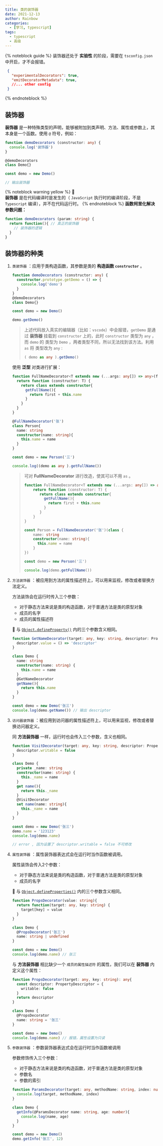 ```yaml
---
title: 类的装饰器
date: 2021-12-13
author: Rainbow
categories:
  - [学习, typescript]
tags:
  - typescript
  - 高级
---
```


{% noteblock guide %}
 装饰器还处于 **实验性** 的阶段，需要在 `tsconfig.json` 中开启，才不会报错。

 ```json
  {
    "experimentalDecorators": true,
    "emitDecoratorMetadata": true,
    //... other config
  }
```
{% endnoteblock %}

## 装饰器

**装饰器** 是一种特殊类型的声明，能够被附加到类声明、方法、属性或参数上，其本身是一个函数。使用 `@` 符号，例如：

```typescript
function demoDecorators (constructor: any) {
  console.log('装饰器')
}

@demoDecorators
class Demo{}

const demo = new Demo()

// 输出装饰器
```
{% noteblock warning yellow %}
:pushpin:  
**装饰器** 是在代码编译时是发生的（ `JavaScript` 执行时的编译阶段，不是 `Typescript` 编译），并不在代码运行时。
{% endnoteblock %}
**函数柯里化解决参数问题：**

```typescript
function demoDecorators (param: string) {
  return function(){ // 真正的装饰器
    // 装饰器的逻辑 
  }
}
```



## 装饰器的种类

1. `类装饰器` ：应用于类构造函数，其参数是类的 **构造函数 `constructor`** 。

   ```typescript
   function demoDecorators (constructor: any) {
     constructor.prototype.getDemo = () => {
       console.log('demo')
     }
   }
   @demoDecorators
   class Demo{}
   
   const demo = new Demo()
   
   demo.getDemo()
   ```

   > 上述代码放入真实的编辑器（比如：`vscode`）中会报错，`getDemo` 是通过 **装饰器** 挂载到 `constructor` 上的，此时 `constructor` 类型为 `any` ，而 `demo` 的 类型为 `Demo` ，两者类型不同，所以无法找到该方法。利用 `as` 将 类型改为 `any` :
   >
   > ```typescript
   > ( demo as any ).getDemo()
   > ```

   使用 **泛型** 对类进行扩展：

   ```typescript
   function FullNameDecorator<T extends new (...args: any[]) => any>(first: string) {
     return function (constructor: T) {
       return class extends constructor{
         getFullName(){
           return first + this.name
         }
       }
     }
   }
   
   @FullNameDecorator('张')
   class Person{
     name: string
     constructor(name: string){
       this.name = name
     }
   }
   
   const demo = new Person('三')
   
   console.log((demo as any ).getFullName())
   ```

   > 可对 **FullNameDecorator** 进行改造，使其可以不用 `as` 。
   >
   > ```typescript
   > function FullNameDecorator<T extends new (...args: any[]) => any>(first: string) {
   >     return function (constructor: T) {
   >        return class extends constructor{
   >          getFullName(){
   >            return first + this.name
   >          }
   >        }
   >     }
   > }
   > 
   > const Person = FullNameDecorator('张')(class {
   >     name: string
   >     constructor(name: string){
   >       this.name = name
   >     }
   > })
   > 
   > const demo = new Person('三')
   > 
   > console.log(demo.getFullName())

2. `方法装饰器` ：被应用到方法的属性描述符上，可以用来监视，修改或者替换方法定义。

   方法装饰会在运行时传入三个参数：

   - 对于静态方法来说是类的构造函数，对于普通方法是类的原型对象
   - 成员的名字
   - 成员的属性描述符

   :pushpin: 与 [`Object.defineProperty()`](https://developer.mozilla.org/zh-CN/docs/Web/JavaScript/Reference/Global_Objects/Object/defineProperty) 内的三个参数含义相同。

   ```typescript
   function GetNameDecorator(target: any, key: string, descriptor: PropertyDescriptor) {
     descriptor.value = () => 'descriptor'
   }
   
   class Demo {
     name: string
     constructor(name: string) {
       this.name = name
     }
     @GetNameDecorator
     getName(){
       return this.name
     }
   }
   
   const demo = new Demo('张三')
   console.log(demo.getName()) // 输出 descriptor
   ```

3. `访问器装饰器` ：被应用到访问器的属性描述符上，可以用来监视，修改或者替换访问器定义。

   同 **方法装饰器** 一样，运行时也会传入三个参数，含义也相同。

   ```typescript
   function VisitDecorator(target: any, key: string, descriptor: PropertyDescriptor) {
     descriptor.writable = false
   }
   
   class Demo {
     private _name: string
     constructor(name: string) {
       this._name = name
     }
     get name(){
       return this._name
     }
     @VisitDecorator
     set name(name: string){
       this._name = name
     }
   }
   
   const demo = new Demo('张三')
   demo.name = '123123'
   console.log(demo.name)
   
   // error , 因为设置了 descriptor.writable = false 不可修改
   ```

4. `属性装饰器` ：属性装饰器表达式会在运行时当作函数被调用。

   属性装饰会传入2个参数：

   - 对于静态方法来说是类的构造函数，对于普通方法是类的原型对象
   - 成员的名字

   :pushpin: 与 [`Object.defineProperties()`](https://developer.mozilla.org/zh-CN/docs/Web/JavaScript/Reference/Global_Objects/Object/defineProperties) 内的三个参数含义相同。

   ```typescript
   function PropsDecorator(value: string){
     return function(target: any, key: string) {
       target[key] = value
     }
   }
   
   class Demo {
     @PropsDecorator('张三') 
     name: string | undefined
   }
   
   const demo = new Demo()
   console.log(demo.name) // 张三
   ```

   与 **方法装饰器** 相比缺少一个 `成员的属性描述符` 的属性，我们可以在 **装饰器** 内定义这个属性：

   ```typescript
   function PropsDecorator(target: any, key: string): any{
     const descriptor: PropertyDescriptor = {
       writable: false
     }
     return descriptor
   }
   
   class Demo {
     @PropsDecorator
     name: string = '张三'
   }
   
   const demo = new Demo()
   console.log(demo.name) // 报错，属性设置为只读
   ```

5. `参数装饰器` ：参数装饰器表达式会在运行时当作函数被调用

   参数修饰传入三个参数：

   - 对于静态方法来说是类的构造函数，对于普通方法是类的原型对象
   - 参数名
   - 参数的索引

   ```typescript
   function ParamsDecorator(target: any, methodName: string, index: number){
     console.log(target, methodName, index)
   }
   
   class Demo {
     getInfo(@ParamsDecorator name: string, age: number){
       console.log(name, age)
     }
   }
   
   const demo = new Demo()
   demo.getInfo('张三', 12)
   ```

   

   
